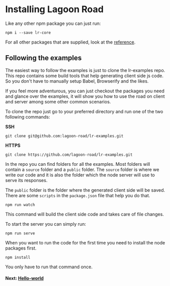 # Installing Lagoon Road
Like any other npm package you can just run:
```
npm i --save lr-core
```
For all other packages that are supplied, look at the [reference](/reference).

## Following the examples
The easiest way to follow the examples is just to clone the lr-examples repo. This repo contains some build tools that help generating client side js code. So you don't have to manually setup Babel, Browserify and the likes.

If you feel more adventurous, you can just checkout the packages you need and glance over the examples, it will show you how to use the road on client and server among some other common scenarios.

To clone the repo just go to your preferred directory and run one of the two following commands:

**SSH**  
```
git clone git@github.com:lagoon-road/lr-examples.git
```

**HTTPS**  
```
git clone https://github.com/lagoon-road/lr-examples.git
```

In the repo you can find folders for all the examples. Most folders will contain a `source` folder and a `public` folder. The `source` folder is where we write our code and it is also the folder which the node server will use to serve its responses.

The `public` folder is the folder where the generated client side will be saved. There are some `scripts` in the `package.json` file that help you do that.

```
npm run watch
```

This command will build the client side code and takes care of file changes.

To start the server you can simply run:
```
npm run serve
```

When you want to run the code for the first time you need to install the node packages first.

```
npm install
```

You only have to run that command once.

#### Next: [Hello-world](/guide/hello-world)
